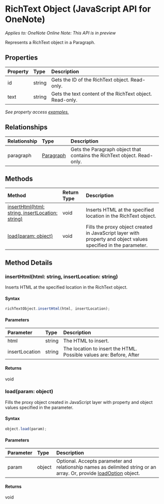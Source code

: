 # RichText Object (JavaScript API for OneNote)

_Applies to: OneNote Online_
_Note: This API is in preview_

Represents a RichText object in a Paragraph.

## Properties

| Property	   | Type	|Description
|:---------------|:--------|:----------|
|id|string|Gets the ID of the RichText object. Read-only.|
|text|string|Gets the text content of the RichText object. Read-only.|

_See property access [examples.](#property-access-examples)_

## Relationships
| Relationship | Type	|Description|
|:---------------|:--------|:----------|
|paragraph|[Paragraph](paragraph.md)|Gets the Paragraph object that contains the RichText object. Read-only.|

## Methods

| Method		   | Return Type	|Description|
|:---------------|:--------|:----------|
|[insertHtml(html: string, insertLocation: string)](#inserthtmlhtml-string-insertlocation-string)|void|Inserts HTML at the specified location in the RichText object.|
|[load(param: object)](#loadparam-object)|void|Fills the proxy object created in JavaScript layer with property and object values specified in the parameter.|

## Method Details


### insertHtml(html: string, insertLocation: string)
Inserts HTML at the specified location in the RichText object.

#### Syntax
```js
richTextObject.insertHtml(html, insertLocation);
```

#### Parameters
| Parameter	   | Type	|Description|
|:---------------|:--------|:----------|
|html|string|The HTML to insert.|
|insertLocation|string|The location to insert the HTML.  Possible values are: Before, After|

#### Returns
void

### load(param: object)
Fills the proxy object created in JavaScript layer with property and object values specified in the parameter.

#### Syntax
```js
object.load(param);
```

#### Parameters
| Parameter	   | Type	|Description|
|:---------------|:--------|:----------|
|param|object|Optional. Accepts parameter and relationship names as delimited string or an array. Or, provide [loadOption](loadoption.md) object.|

#### Returns
void
